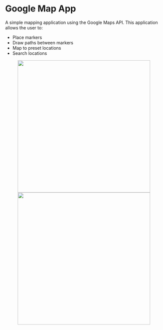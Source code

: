 # Google Map App
A simple mapping application using the Google Maps API. 
This application allows the user to:
* Place markers
* Draw paths between markers
* Map to preset locations
* Search locations

<p align="center">
<img src="demo/maps1.gif" width="425"/> <img src="demo/maps2.gif" width="425"/> 
</p>

